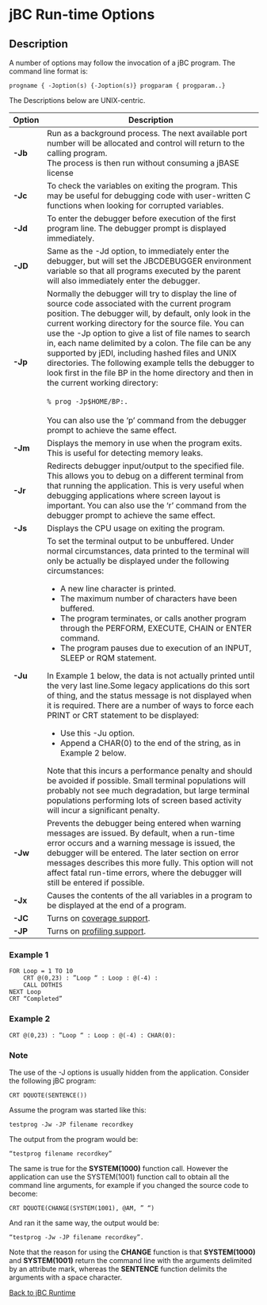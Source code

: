 # jBC Run-time Options

<PageHeader />

## Description

A number of options may follow the invocation of a jBC program. The command line format is:

```
progname { -Joption(s) {-Joption(s)} progparam { progparam..}
```

The Descriptions below are UNIX-centric.

| Option | Description |
| --- | --- |
| **-Jb** | Run as a background process. The next available port number will be allocated and control will return to the calling program.<br>The process is then run without consuming a jBASE license|
| **-Jc** | To check the variables on exiting the program. This may be useful for debugging code with user-written C functions when looking for corrupted variables. |
| **-Jd** | To enter the debugger before execution of the first program line. The debugger prompt is displayed immediately. |
| **-JD** | Same as the -Jd option, to immediately enter the debugger, but will set the JBCDEBUGGER environment variable so that all programs executed by the parent will also immediately enter the debugger. |
| **-Jp** | Normally the debugger will try to display the line of source code associated with the current program position. The debugger will, by default, only look in the current working directory for the source file. You can use the -Jp option to give a list of file names to search in, each name delimited by a colon. The file can be any supported by jEDI, including hashed files and UNIX directories. The following example tells the debugger to look first in the file BP in the home directory and then in the current working directory:<br><br>`% prog -Jp$HOME/BP:.`<br><br>You can also use the ‘p’ command from the debugger prompt to achieve the same effect. |
| **-Jm** | Displays the memory in use when the program exits. This is useful for detecting memory leaks. |
| **-Jr** | Redirects debugger input/output to the specified file. This allows you to debug on a different terminal from that running the application. This is very useful when debugging applications where screen layout is important. You can also use the ‘r’ command from the debugger prompt to achieve the same effect. |
| **-Js** | Displays the CPU usage on exiting the program. |
| **-Ju** | To set the terminal output to be unbuffered. Under normal circumstances, data printed to the terminal will only be actually be displayed under the following circumstances:<ul><li>A new line character is printed.</li><li>The maximum number of characters have been buffered.</li><li>The program terminates, or calls another program through the PERFORM, EXECUTE, CHAIN or ENTER command.</li><li>The program pauses due to execution of an INPUT, SLEEP or RQM statement.</li></ul>In Example 1 below, the data is not actually printed until the very last line.Some legacy applications do this sort of thing, and the status message is not displayed when it is required. There are a number of ways to force each PRINT or CRT statement to be displayed:<ul><li>Use this -Ju option.</li><li>Append a CHAR(0) to the end of the string, as in Example 2 below.</li></ul>Note that this incurs a performance penalty and should be avoided if possible. Small terminal populations will probably not see much degradation, but large terminal populations performing lots of screen based activity will incur a significant penalty. |
| **-Jw** | Prevents the debugger being entered when warning messages are issued. By default, when a run-time error occurs and a warning message is issued, the debugger will be entered. The later section on error messages describes this more fully. This option will not affect fatal run-time errors, where the debugger will still be entered if possible. |
| **-Jx** | Causes the contents of the all variables in a program to be displayed at the end of a program. |
| **-JC** | Turns on [coverage support](./../../tools/jcover/README.md). |
| **-JP** | Turns on [profiling support](./../../tools/jprof/README.md). |

### Example 1

```
FOR Loop = 1 TO 10
    CRT @(0,23) : ”Loop “ : Loop : @(-4) :
    CALL DOTHIS
NEXT Loop
CRT “Completed”
```

### Example 2  

```
CRT @(0,23) : ”Loop “ : Loop : @(-4) : CHAR(0):
```

### Note

The use of the -J options is usually hidden from the application. Consider the following jBC program:

```
CRT DQUOTE(SENTENCE())
```

Assume the program was started like this:

```
testprog -Jw -JP filename recordkey
```

The output from the program would be:

```
“testprog filename recordkey”
```

The same is true for the **SYSTEM(1000)** function call. However the application can use the SYSTEM(1001) function call to obtain all the command line arguments, for example if you changed the source code to become:

```
CRT DQUOTE(CHANGE(SYSTEM(1001), @AM, ” “)
```

And ran it the same way, the output would be:

```
“testprog -Jw -JP filename recordkey”.
```

Note that the reason for using the **CHANGE** function is that **SYSTEM(1000)** and **SYSTEM(1001)** return the command line with the arguments delimited by an attribute mark, whereas the **SENTENCE** function delimits the arguments with a space character.

[Back to jBC Runtime](./../README.md)

<PageFooter />
